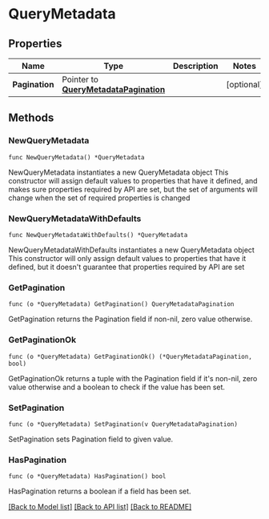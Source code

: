 # QueryMetadata

## Properties

Name | Type | Description | Notes
------------ | ------------- | ------------- | -------------
**Pagination** | Pointer to [**QueryMetadataPagination**](QueryMetadata_pagination.md) |  | [optional] 

## Methods

### NewQueryMetadata

`func NewQueryMetadata() *QueryMetadata`

NewQueryMetadata instantiates a new QueryMetadata object
This constructor will assign default values to properties that have it defined,
and makes sure properties required by API are set, but the set of arguments
will change when the set of required properties is changed

### NewQueryMetadataWithDefaults

`func NewQueryMetadataWithDefaults() *QueryMetadata`

NewQueryMetadataWithDefaults instantiates a new QueryMetadata object
This constructor will only assign default values to properties that have it defined,
but it doesn't guarantee that properties required by API are set

### GetPagination

`func (o *QueryMetadata) GetPagination() QueryMetadataPagination`

GetPagination returns the Pagination field if non-nil, zero value otherwise.

### GetPaginationOk

`func (o *QueryMetadata) GetPaginationOk() (*QueryMetadataPagination, bool)`

GetPaginationOk returns a tuple with the Pagination field if it's non-nil, zero value otherwise
and a boolean to check if the value has been set.

### SetPagination

`func (o *QueryMetadata) SetPagination(v QueryMetadataPagination)`

SetPagination sets Pagination field to given value.

### HasPagination

`func (o *QueryMetadata) HasPagination() bool`

HasPagination returns a boolean if a field has been set.


[[Back to Model list]](../README.md#documentation-for-models) [[Back to API list]](../README.md#documentation-for-api-endpoints) [[Back to README]](../README.md)


